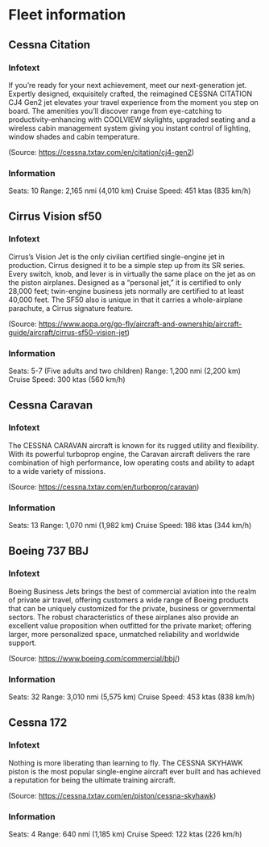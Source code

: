 # Fleet information

## Cessna Citation

### Infotext
If you’re ready for your next achievement, meet our next-generation jet. Expertly designed, exquisitely crafted, the reimagined CESSNA CITATION CJ4 Gen2 jet elevates your travel experience from the moment you step on board. The amenities you’ll discover range from eye-catching to productivity-enhancing with COOLVIEW skylights, upgraded seating and a wireless cabin management system giving you instant control of lighting, window shades and cabin temperature.

(Source: https://cessna.txtav.com/en/citation/cj4-gen2)

### Information
Seats: 10
Range: 2,165 nmi (4,010 km)
Cruise Speed: 451 ktas (835 km/h)

## Cirrus Vision sf50

### Infotext
Cirrus’s Vision Jet is the only civilian certified single-engine jet in production. Cirrus designed it to be a simple step up from its SR series. Every switch, knob, and lever is in virtually the same place on the jet as on the piston airplanes. Designed as a “personal jet,” it is certified to only 28,000 feet; twin-engine business jets normally are certified to at least 40,000 feet. The SF50 also is unique in that it carries a whole-airplane parachute, a Cirrus signature feature.

(Source: https://www.aopa.org/go-fly/aircraft-and-ownership/aircraft-guide/aircraft/cirrus-sf50-vision-jet)

### Information
Seats: 5-7 (Five adults and two children)
Range: 1,200 nmi (2,200 km)
Cruise Speed: 300 ktas (560 km/h)

## Cessna Caravan

### Infotext
The CESSNA CARAVAN aircraft is known for its rugged utility and flexibility. With its powerful turboprop engine, the Caravan aircraft delivers the rare combination of high performance, low operating costs and ability to adapt to a wide variety of missions.

(Source: https://cessna.txtav.com/en/turboprop/caravan)

### Information
Seats: 13
Range: 1,070 nmi (1,982 km)
Cruise Speed: 186 ktas (344 km/h)

## Boeing 737 BBJ

### Infotext
Boeing Business Jets brings the best of commercial aviation into the realm of private air travel, offering customers a wide range of Boeing products that can be uniquely customized for the private, business or governmental sectors. The robust characteristics of these airplanes also provide an excellent value proposition when outfitted for the private market; offering larger, more personalized space, unmatched reliability and worldwide support.

(Source: https://www.boeing.com/commercial/bbj/)

### Information
Seats: 32
Range: 3,010 nmi (5,575 km)
Cruise Speed: 453 ktas (838 km/h)

## Cessna 172

### Infotext
Nothing is more liberating than learning to fly. The CESSNA SKYHAWK piston is the most popular single-engine aircraft ever built and has achieved a reputation for being the ultimate training aircraft. 

(Source: https://cessna.txtav.com/en/piston/cessna-skyhawk)

### Information
Seats: 4
Range: 640 nmi (1,185 km)
Cruise Speed: 122 ktas (226 km/h)